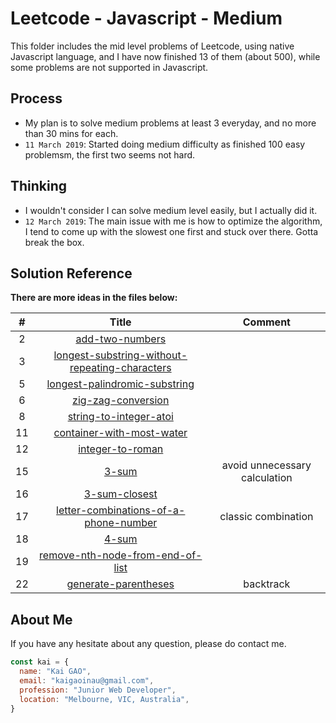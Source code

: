 # Leetcode - Javascript - Medium

This folder includes the mid level problems of Leetcode, using native Javascript language, and I have now finished 13 of them (about 500), while some problems are not supported in Javascript.

## Process
* My plan is to solve medium problems at least 3 everyday, and no more than 30 mins for each.
* `11 March 2019`: Started doing medium difficulty as finished 100 easy problemsm, the first two seems not hard.

## Thinking
* I wouldn't consider I can solve medium level easily, but I actually did it.
* `12 March 2019`: The main issue with me is how to optimize the algorithm, I tend to come up with the slowest one first and stuck over there. Gotta break the box.


## Solution Reference
**There are more ideas in the files below:**

| # | Title | Comment |
|:---:|:---:|:---:|
| 2 | [add-two-numbers](2.add-two-numbers.js)||
| 3 | [longest-substring-without-repeating-characters](3.longest-substring-without-repeating-characters.js)||
| 5 | [longest-palindromic-substring](5.longest-palindromic-substring.js)||
| 6 | [zig-zag-conversion](6.zig-zag-conversion.js)||
| 8 | [string-to-integer-atoi](8.string-to-integer-atoi.js)||
| 11 | [container-with-most-water](11.container-with-most-water.js)||
| 12 | [integer-to-roman](12.integer-to-roman.js)||
| 15 | [3-sum](15.3-sum.js)|avoid unnecessary calculation|
| 16 | [3-sum-closest](16.3-sum-closest.js)||
| 17 | [letter-combinations-of-a-phone-number](17.letter-combinations-of-a-phone-number.js)| classic combination|
| 18 | [4-sum](18.4-sum.js)||
| 19 | [remove-nth-node-from-end-of-list](19.remove-nth-node-from-end-of-list.js)||
| 22 | [generate-parentheses](22.generate-parentheses.js)| backtrack |
## About Me

If you have any hesitate about any question, please do contact me.

```javascript
const kai = {
  name: "Kai GAO",
  email: "kaigaoinau@gmail.com",
  profession: "Junior Web Developer",
  location: "Melbourne, VIC, Australia",
}
```
 